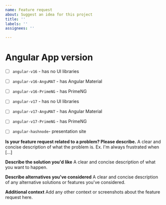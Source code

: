 ```yaml
---
name: Feature request
about: Suggest an idea for this project
title: ''
labels: ''
assignees: ''

---
```


# Angular App version

- [ ] `angular-v16` - has no UI libraries
- [ ] `angular-v16-AnguMAT` - has Angular Material
- [ ] `angular-v16-PrimeNG` - has PrimeNG 
- [ ] `angular-v17` - has no UI libraries
- [ ] `angular-v17-AnguMAT` - has Angular Material
- [ ] `angular-v17-PrimeNG` - has PrimeNG 
- [ ] `angular-hashnode`- presentation site


**Is your feature request related to a problem? Please describe.**
A clear and concise description of what the problem is. Ex. I'm always frustrated when [...]

**Describe the solution you'd like**
A clear and concise description of what you want to happen.

**Describe alternatives you've considered**
A clear and concise description of any alternative solutions or features you've considered.

**Additional context**
Add any other context or screenshots about the feature request here.
